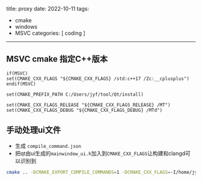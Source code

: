 title: proxy
date: 2022-10-11
tags:
- cmake
- windows
- MSVC
categories: [ coding ]
---
## MSVC cmake 指定C++版本
```
if(MSVC)
set(CMAKE_CXX_FLAGS "${CMAKE_CXX_FLAGS} /std:c++17 /Zc:__cplusplus")
endif(MSVC)

set(CMAKE_PREFIX_PATH C:/Users/jyf/tool/Qt/install)

set(CMAKE_CXX_FLAGS_RELEASE "${CMAKE_CXX_FLAGS_RELEASE} /MT")
set(CMAKE_CXX_FLAGS_DEBUG "${CMAKE_CXX_FLAGS_DEBUG} /MTd")
```

## 手动处理ui文件
- 生成 `compile_command.json`
- 把qt由ui生成的`mainwindow_ui.h`加入到`CMAKE_CXX_FLAGS`让构建和clangd可以识别到

```bash
cmake .. -DCMAKE_EXPORT_COMPILE_COMMANDS=1 -DCMAKE_CXX_FLAGS=-I/home/jyf/untitled/build/untitled_autogen/include && make
```
